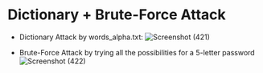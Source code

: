 # Dictionary + Brute-Force Attack

- Dictionary Attack by words_alpha.txt:
![Screenshot (421)](https://github.com/user-attachments/assets/695a70f6-dce7-41ad-bbbb-abcac517ade0)

- Brute-Force Attack by trying all the possibilities for a 5-letter password
![Screenshot (422)](https://github.com/user-attachments/assets/eaf9e937-2729-4389-aca5-1eab173c56ac)
